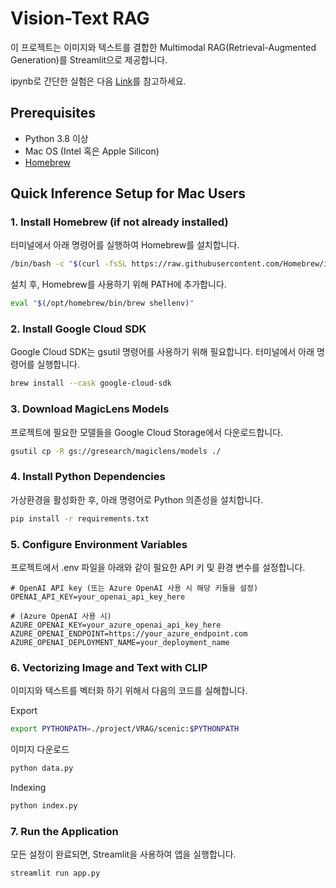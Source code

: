 # Vision-Text RAG

이 프로젝트는 이미지와 텍스트를 결합한 Multimodal RAG(Retrieval-Augmented Generation)를 Streamlit으로 제공합니다.

ipynb로 간단한 실험은 다음 [Link](https://github.com/PARKYUNSU/pytorch_imple/tree/main/Agentic_RAG/Multimodal_RAG)를 참고하세요.

## Prerequisites
- Python 3.8 이상
- Mac OS (Intel 혹은 Apple Silicon)
- [Homebrew](https://brew.sh/)

## Quick Inference Setup for Mac Users

### 1. Install Homebrew (if not already installed)

터미널에서 아래 명령어를 실행하여 Homebrew를 설치합니다.

```bash
/bin/bash -c "$(curl -fsSL https://raw.githubusercontent.com/Homebrew/install/HEAD/install.sh)"
```

설치 후, Homebrew를 사용하기 위해 PATH에 추가합니다.

```bash
eval "$(/opt/homebrew/bin/brew shellenv)"
```
### 2. Install Google Cloud SDK
Google Cloud SDK는 gsutil 명령어를 사용하기 위해 필요합니다. 터미널에서 아래 명령어를 실행합니다.

```bash
brew install --cask google-cloud-sdk
```

### 3. Download MagicLens Models
프로젝트에 필요한 모델들을 Google Cloud Storage에서 다운로드합니다.

```bash
gsutil cp -R gs://gresearch/magiclens/models ./
```

### 4. Install Python Dependencies
가상환경을 활성화한 후, 아래 명령어로 Python 의존성을 설치합니다.
```bash
pip install -r requirements.txt
```

### 5. Configure Environment Variables
프로젝트에서 .env 파일을 아래와 같이 필요한 API 키 및 환경 변수를 설정합니다.

```dotenv
# OpenAI API key (또는 Azure OpenAI 사용 시 해당 키들을 설정)
OPENAI_API_KEY=your_openai_api_key_here

# (Azure OpenAI 사용 시)
AZURE_OPENAI_KEY=your_azure_openai_api_key_here
AZURE_OPENAI_ENDPOINT=https://your_azure_endpoint.com
AZURE_OPENAI_DEPLOYMENT_NAME=your_deployment_name
```

### 6. Vectorizing Image and Text with CLIP
이미지와 텍스트를 벡터화 하기 위해서 다음의 코드를 실해합니다.

Export
```bash
export PYTHONPATH=./project/VRAG/scenic:$PYTHONPATH
```

이미지 다운로드
```bash
python data.py
```

Indexing
```bash
python index.py
```

### 7. Run the Application
모든 설정이 완료되면, Streamlit을 사용하여 앱을 실행합니다.

```bash
streamlit run app.py
```
